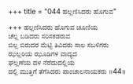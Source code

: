+++
title = "044 ಹಲ್ಲಣಿಸಿದರು ಹೊಗುವ"

+++
ಹಲ್ಲಣಿಸಿದರು ಹೊಗುವ ಚೂಣಿಯ  
ಚೆಲ್ಲ ಬಡಿದರು ಸರಿಸಕಡರುವ  
ಬಿಲ್ಲ ಬಿರುದರ ಮೆಟ್ಟಿ ತಿವಿದರು ಸಾಲ ಸಬಳಿಗರು   
ಝಲ್ಲರಿಯ ಝೂಡಿಗಳ ವಾದ್ಯದ  
ಘಲ್ಲಣೆಯ ದಳ ನೆರೆದುದಲ್ಲಿಯ  
ದಲ್ಲಿ ಮುತ್ತಿಗೆ ತೆಗೆಸಿದರು ಪಾಂಚಾಲನಾಯಕರು     ॥44॥